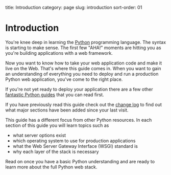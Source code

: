title: Introduction
category: page
slug: introduction
sort-order: 01


# Introduction
You're knee deep in learning the [Python](http://www.python.org/)
programming language. The syntax is starting to make sense. The first
few "AHA!" moments are hitting you as you're building applications with
a web framework.

Now you want to know how to take your web application code and make it
live on the Web. That's where this guide comes in. When you want to gain
an understanding of everything you need to deploy and run a production Python
web application, you've come to the right place. 

If you're not yet ready to deploy your application there are a few other 
[fantastic Python guides](../best-python-resources.html) that you can read 
first.

If you have previously read this guide check out the 
[change log](../change-log.html) to find out what major sections have been
added since your last visit.

This guide has a different focus from other Python resources. In each section
of this guide you will learn topics such as 

  * what server options exist
  * which operating system to use for production applications
  * what the Web Server Gateway Interface (WSGI) standard is
  * why each layer of the stack is necessary

Read on once you have a basic Python understanding and are ready to 
learn more about the full Python web stack.
